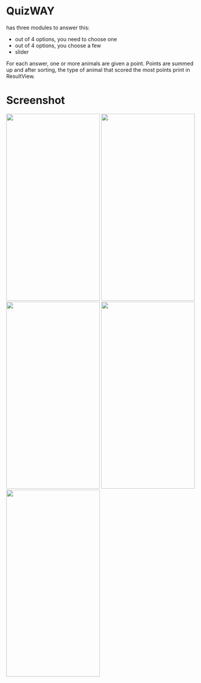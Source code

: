 # QuizWAY

has three modules to answer this:
* out of 4 options, you need to choose one
* out of 4 options, you choose a few
* slider
 
For each answer, one or more animals are given a point. Points are summed up and after sorting, the type of animal that scored the most points print in ResultView.

# Screenshot

<img src="https://user-images.githubusercontent.com/48784547/76235629-07fc0600-6234-11ea-90bd-e69e988a30a6.png" width="250" height="500"></img>
<img src="https://user-images.githubusercontent.com/48784547/76235632-08949c80-6234-11ea-9af3-7a3b24c195a4.png" width="250" height="500"></img>
<img src="https://user-images.githubusercontent.com/48784547/76235636-0a5e6000-6234-11ea-8036-b2012e2795de.png" width="250" height="500"></img>
<img src="https://user-images.githubusercontent.com/48784547/76236037-b99b3700-6234-11ea-85ef-70cefd7f0110.png" width="250" height="500"></img>
<img src="https://user-images.githubusercontent.com/48784547/76235639-0b8f8d00-6234-11ea-89ad-b14a7e7cb378.png" width="250" height="500"></img>

